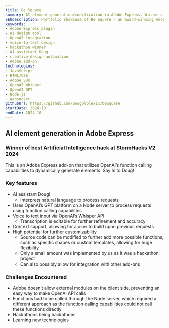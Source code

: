 ```yaml
---
title: Be Square
summary: AI element generation/modification in Adobe Express. Winner of best AI hack!
SEOdescription: Portfolio showcase of Be Square - an award-winning Adobe Express AI plugin developed at StormHacks V2. View the implementation details of this hackathon project utilizing OpenAI's GPT and Whisper APIs.
keywords:
- Adobe Express plugin
- AI design tool
- OpenAI integration
- voice-to-text design
- hackathon winner
- AI assistant Doug
- creative design automation
- Adobe add-on
technologies:
- JavaScript
- HTML/CSS
- Adobe SDK
- OpenAI Whisper
- OpenAI GPT
- Node.js
- Websocket
githubUrl: https://github.com/Googolplexic/beSquare
startDate: 2024-10
endDate: 2024-10
---
```


## AI element generation in Adobe Express

### Winner of best Artificial Intelligence hack at StormHacks V2 2024

This is an Adobe Express add-on that utilizes OpenAI’s function calling capabilities to dynamically generate elements. Say hi to Doug!

### Key features

- AI assistant Doug!
  - Interprets natural language to process requests
- Uses OpenAI’s GPT platform on a Node server to process requests using function calling capabilities
- Voice to text input via OpenAI’s Whisper API
  - Transcription is editable for further refinement and accuracy
- Context support, allowing for a user to build upon previous requests
- High potential for further customizability
  - Source code can be modified to further add more possible functions, such as specific shapes or custom templates, allowing for huge flexibility
  - Only a small amount was implemented by us as it was a hackathon project
  - Can also possibly allow for integration with other add-ons

### Challenges Encountered

- Adobe doesn’t allow external modules on the client side, preventing an easy way to make OpenAI API calls
- Functions had to be called through the Node server, which required a different approach as the function calling capabilities could not call these functions directly
- Hackathons being hackathons
- Learning new technologies
